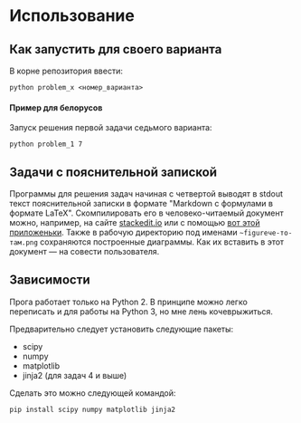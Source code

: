 # Использование

## Как запустить для своего варианта

В корне репозитория ввести:

```
python problem_x <номер_варианта>
```

#### Пример для белорусов

Запуск решения первой задачи седьмого варианта:

```
python problem_1 7
```

## Задачи с пояснительной запиской

Программы для решения задач начиная с четвертой выводят в stdout текст
пояснительной записки в формате "Markdown с формулами в формате LaTeX".
Скомпилировать его в человеко-читаемый документ можно, например, на сайте
[stackedit.io](https://stackedit.io/) или с помощью
[вот этой приложеньки](https://typora.io/). Также в рабочую директорию под
именами `~figureче-то-там.png` сохраняются построенные диаграммы. Как их
вставить в этот документ — на совести пользователя.

## Зависимости

Прога работает только на Python 2. В принципе можно легко переписать и для
работы на Python 3, но мне лень кочеврыжиться.

Предварительно следует установить следующие пакеты:

* scipy
* numpy
* matplotlib
* jinja2 (для задач 4 и выше)

Сделать это можно следующей командой:

```
pip install scipy numpy matplotlib jinja2
```
